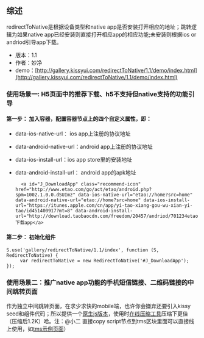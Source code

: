 ## 综述

redirectToNative是根据设备类型和native app是否安装打开相应的地址；跳转逻辑为如果native app已经安装则直接打开相应app的相应功能;未安装则根据ios or andriod引导app下载。

* 版本：1.1
* 作者：妙净
* demo：[http://gallery.kissyui.com/redirectToNative/1.1/demo/index.html](http://gallery.kissyui.com/redirectToNative/1.1/demo/index.html)

### 使用场景一: H5页面中的推荐下载、h5不支持但native支持的功能引导

#### 第一步： 加入容器，配置容器节点上的四个自定义属性，即：
* data-ios-native-url： ios app上注册的协议地址
* data-android-native-url：android app上注册的协议地址
* data-ios-install-url：ios app store里的安装地址
* data-android-install-url： android app的apk地址



		<a id="J_DownloadApp" class="recommend-icon" href="http://www.etao.com/go/act/etao/android.php?spm=1002.1.0.0.dSUImz" data-ios-native-url="etao://home?src=home" data-android-native-url="etao://home?src=home" data-ios-install-url="https://itunes.apple.com/cn/app/yi-tao-xiang-gou-wu-xian-yi-tao/id451400917?mt=8" data-android-install-url="http://download.taobaocdn.com/freedom/20457/andriod/701234etaoandroid2.4.9.apk">下载app</a>


#### 第二步： 初始化组件

    S.use('gallery/redirectToNative/1.1/index', function (S, RedirectToNative) {
         var redirectToNative = new RedirectToNative('#J_DownloadApp');
    });

### 使用场景二：推广native app功能的手机短信链接、二维码链接的中间跳转页面
作为独立中间跳转页面，在求少求快的mobile端，也许你会嫌弃还要引入kissy seed和组件代码；所以提供一个[原生js版本](././demo3.html)，使用时[在线压缩工具](http://ganquan.info/yui/?hl=zh-CN)压缩下更佳（压缩后1.2K）哈。注：@小二 直接copy script节点到tms区块里面可以直接线上使用，如[tms示例页面]( http://www.taobao.com/go/rgn/redirectonative/test.php)）




